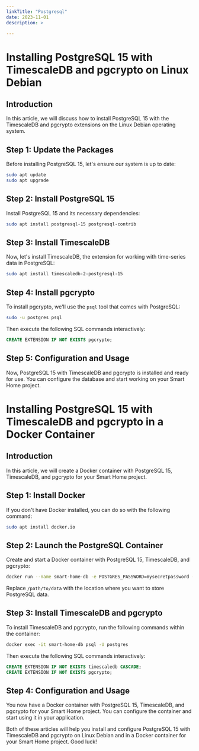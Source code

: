 ```yaml
---
linkTitle: "Postgresql"
date: 2023-11-01
description: >

---
```


# Installing PostgreSQL 15 with TimescaleDB and pgcrypto on Linux Debian

## Introduction

In this article, we will discuss how to install PostgreSQL 15 with the TimescaleDB and pgcrypto extensions on the Linux
Debian operating system.

## Step 1: Update the Packages

Before installing PostgreSQL 15, let's ensure our system is up to date:

```bash
sudo apt update
sudo apt upgrade
```

## Step 2: Install PostgreSQL 15

Install PostgreSQL 15 and its necessary dependencies:

```bash
sudo apt install postgresql-15 postgresql-contrib
```

## Step 3: Install TimescaleDB

Now, let's install TimescaleDB, the extension for working with time-series data in PostgreSQL:

```bash
sudo apt install timescaledb-2-postgresql-15
```

## Step 4: Install pgcrypto

To install pgcrypto, we'll use the `psql` tool that comes with PostgreSQL:

```bash
sudo -u postgres psql
```

Then execute the following SQL commands interactively:

```sql
CREATE EXTENSION IF NOT EXISTS pgcrypto;
```

## Step 5: Configuration and Usage

Now, PostgreSQL 15 with TimescaleDB and pgcrypto is installed and ready for use. You can configure the database and
start working on your Smart Home project.

# Installing PostgreSQL 15 with TimescaleDB and pgcrypto in a Docker Container

## Introduction

In this article, we will create a Docker container with PostgreSQL 15, TimescaleDB, and pgcrypto for your Smart Home
project.

## Step 1: Install Docker

If you don't have Docker installed, you can do so with the following command:

```bash
sudo apt install docker.io
```

## Step 2: Launch the PostgreSQL Container

Create and start a Docker container with PostgreSQL 15, TimescaleDB, and pgcrypto:

```bash
docker run --name smart-home-db -e POSTGRES_PASSWORD=mysecretpassword -d -p 5432:5432 -v /path/to/data:/var/lib/postgresql/data postgres:15
```

Replace `/path/to/data` with the location where you want to store PostgreSQL data.

## Step 3: Install TimescaleDB and pgcrypto

To install TimescaleDB and pgcrypto, run the following commands within the container:

```bash
docker exec -it smart-home-db psql -U postgres
```

Then execute the following SQL commands interactively:

```sql
CREATE EXTENSION IF NOT EXISTS timescaledb CASCADE;
CREATE EXTENSION IF NOT EXISTS pgcrypto;
```

## Step 4: Configuration and Usage

You now have a Docker container with PostgreSQL 15, TimescaleDB, and pgcrypto for your Smart Home project. You can
configure the container and start using it in your application.

Both of these articles will help you install and configure PostgreSQL 15 with TimescaleDB and pgcrypto on Linux Debian
and in a Docker container for your Smart Home project. Good luck!
